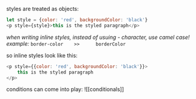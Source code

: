 styles are treated as objects:
```js
let style = {color: 'red', backgroundColor: 'black'}
<p style={style}>this is the styled paragraph</p>
```

*when writing inline styles, instead of usuing - character, use camel case!
example:*
	`border-color    >>      borderColor`

so inline styles look like this:
```js
<p style={{color: 'red', backgroundColor: 'black'}}>
	this is the styled paragraph
</p>
```

conditions can come into play:
![[conditionals]]
